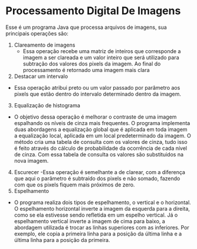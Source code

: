 # Processamento Digital De Imagens
Esse é um programa Java que processa arquivos de imagens, sua principais operações são:
1. Clareamento de imagens
   - Essa operação recebe uma matriz de inteiros que corresponde a imagem a ser clareada e um valor inteiro que será utilizado para subtração dos valores dos pixels da imagem. Ao final do processamento é retornado uma imagem mais clara
2. Destacar um intervalo
  - Essa operação atribui preto ou um valor passado por parâmetro aos pixels que estão dentro do intervalo determinado dentro da imagem.
3. Equalização de histograma
  - O objetivo dessa operação é melhorar o contraste de uma imagem espalhando os níveis de cinza mais frequentes. O programa implementa duas abordagens a equalização global que é aplicada em toda imagem a equalização local, aplicada em um local predeterminado da imagem. O método cria uma tabela de consulta com os valores de cinza, tudo isso é feito através do cálculo de probabilidade da ocorrência de cada nível de cinza. Com essa tabela de consulta os valores são substituidos na nova imagem.
4. Escurecer
  -Essa operação é semelhante a de clarear, com a diferença que aqui o parâmetro é subtraído dos pixels e não somado, fazendo com que os pixels fiquem mais próximos de zero.
5. Espelhamento
  - O programa realiza dois tipos de espelhamento, o vertical e o horizontal. O espelhamento horizontal inverte a imagem da esquerda para a direita, como se ela estivesse sendo refletida em um espelho vertical. Já o espelhamento vertical inverte a imagem de cima para baixo, a abordagem utilizada é trocar as linhas superiores com as inferiores. Por exemplo, ele copia a primeira linha para a posição da última linha e a última linha para a posição da primeira.

